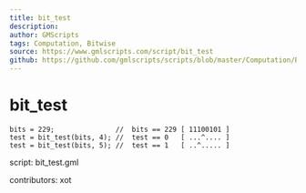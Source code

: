 ```yaml
---
title: bit_test
description: 
author: GMScripts
tags: Computation, Bitwise
source: https://www.gmlscripts.com/script/bit_test
github: https://github.com/gmlscripts/scripts/blob/master/Computation/Bitwise/bit_test.gml
---
```


bit_test
========

    bits = 229;               //  bits == 229 [ 11100101 ]
    test = bit_test(bits, 4); //  test == 0   [ ...^.... ]
	test = bit_test(bits, 5); //  test == 1   [ ..^..... ]

script: bit_test.gml

contributors: xot
